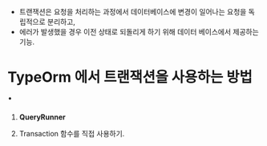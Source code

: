 

- 트랜잭션은 요청을 처리하는 과정에서 데이터베이스에 변경이 일어나는 요청을 독립적으로 분리하고,
- 에러가 발생했을 경우 이전 상태로 되돌리게 하기 위해 데이터 베이스에서 제공하는 기능.

# TypeOrm 에서 트랜잭션을 사용하는 방법 .

1. **QueryRunner**


2. Transaction 함수를 직접 사용하기.
